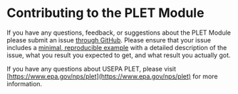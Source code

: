 # Contributing to the PLET Module

If you have any questions, feedback, or suggestions about the PLET Module please submit an issue [through GitHub](https://github.com/eam-group/2024-esmc-plet/issues). Please ensure that your issue includes a [minimal, reproducible example](https://stackoverflow.com/help/minimal-reproducible-example) with a detailed description of the issue, what you result you expected to get, and what result you actually got.

If you have any questions about USEPA PLET, please visit [https://www.epa.gov/nps/plet](https://www.epa.gov/nps/plet) for more information.
